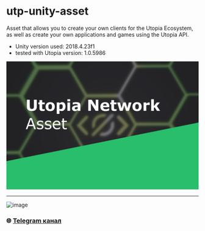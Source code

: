 # utp-unity-asset

Asset that allows you to create your own clients for the Utopia Ecosystem, as well as create your own applications and games using the Utopia API.

* Unity version used: 2018.4.23f1
* tested with Utopia version: 1.0.5986

![asset logo](https://github.com/Sagleft/utp-unity-asset/raw/master/images/key_big.png)

---

![image](https://github.com/Sagleft/Sagleft/raw/master/image.png)

### :globe_with_meridians: [Telegram канал](https://t.me/+VIvd8j6xvm9iMzhi)
